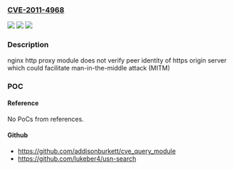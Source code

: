 ### [CVE-2011-4968](https://cve.mitre.org/cgi-bin/cvename.cgi?name=CVE-2011-4968)
![](https://img.shields.io/static/v1?label=Product&message=nginx&color=blue)
![](https://img.shields.io/static/v1?label=Version&message=%3D%20through%201.6.2%20&color=brighgreen)
![](https://img.shields.io/static/v1?label=Vulnerability&message=http%20proxy%20module%20does%20not%20verify%20peer%20identity%20of%20https%20origin%20server&color=brighgreen)

### Description

nginx http proxy module does not verify peer identity of https origin server which could facilitate man-in-the-middle attack (MITM)

### POC

#### Reference
No PoCs from references.

#### Github
- https://github.com/addisonburkett/cve_query_module
- https://github.com/lukeber4/usn-search

